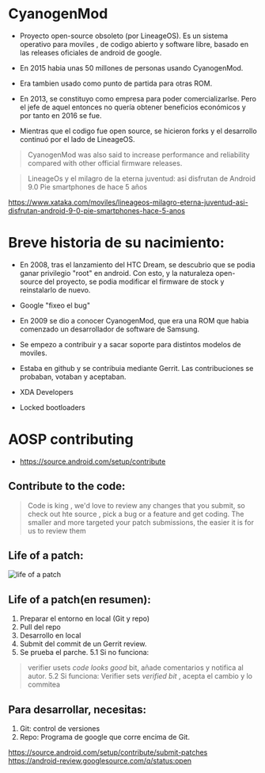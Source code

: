 # CyanogenMod

+ Proyecto open-source obsoleto (por LineageOS). Es un sistema operativo para moviles , de codigo abierto y software libre, basado en las releases oficiales de android de google.
+ En 2015 habia unas 50 millones de personas usando CyanogenMod.
+ Era tambien usado como punto de partida para otras ROM.

+ En 2013, se constituyo como empresa para poder comercializarlse. Pero el jefe de aquel entonces no quería obtener beneficios económicos y por tanto en 2016 se fue. 
+ Mientras que el codigo fue open source, se hicieron forks y el desarrollo continuó por el lado de LineageOS.

> CyanogenMod was also said to increase performance and reliability compared with other official firmware releases.

> LineageOs y el milagro de la eterna juventud: asi disfrutan de Android 9.0 Pie smartphones de hace 5 años

https://www.xataka.com/moviles/lineageos-milagro-eterna-juventud-asi-disfrutan-android-9-0-pie-smartphones-hace-5-anos

# Breve historia de su nacimiento:

+ En 2008, tras el lanzamiento del HTC Dream, se descubrio que se podia ganar privilegio "root" en android. Con esto, y la naturaleza open-source del proyecto, se podia modificar el firmware de stock y reinstalarlo de nuevo.

+ Google "fixeo el bug"

+ En 2009 se dio a conocer CyanogenMod, que era una ROM que habia comenzado un desarrollador de software de Samsung. 

+ Se empezo a contribuir y a sacar soporte para distintos modelos de moviles.
+ Estaba en github y se contribuia mediante Gerrit. Las contribuciones se probaban, votaban y aceptaban. 

+ XDA Developers

+ Locked bootloaders

# AOSP contributing

+ https://source.android.com/setup/contribute
## Contribute to the code:
> Code is king , we'd love to review any changes that you submit, so check out hte source , pick a bug or a feature and get coding. The smaller and more targeted your patch submissions, the easier it is for us to review them

## Life of a patch:
![life of a patch](https://source.android.com/images/workflow-0.png)

## Life of a patch(en resumen):

1. Preparar el entorno en local (Git y repo)
2. Pull del repo
3. Desarrollo en local
4. Submit del commit de un Gerrit review. 
5. Se prueba el parche.
5.1 Si no funciona:
> verifier usets _code looks good_ bit, añade comentarios y notifica al autor.
5.2 Si funciona:
> Verifier sets _verified bit_ , acepta el cambio y lo commitea

## Para desarrollar, necesitas:
1. Git: control de versiones 
2. Repo: Programa de google que corre encima de Git.

https://source.android.com/setup/contribute/submit-patches
https://android-review.googlesource.com/q/status:open
